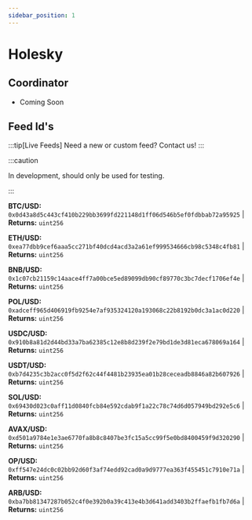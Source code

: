 ```yaml
---
sidebar_position: 1
---
```


# Holesky

## Coordinator

- Coming Soon

## Feed Id's

:::tip[Live Feeds]
Need a new or custom feed? Contact us!
:::

:::caution

In development, should only be used for testing.

:::

**BTC/USD:** `0x0d43a8d5c443cf410b229bb3699fd221148d1ff06d546b5ef0fdbbab72a95925` | **Returns:** `uint256`

**ETH/USD:** `0xea77dbb9cef6aaa5cc271bf40dcd4acd3a2a61ef999534666cb98c5348c4fb81` | **Returns:** `uint256`

**BNB/USD:** `0x1c07cb21159c14aace4ff7a00bce5ed89099db90cf89770c3bc7decf1706ef4e` | **Returns:** `uint256`

**POL/USD:** `0xadceff965d406919fb9254e7af935324120a193068c22b8192b0dc3a1ac0d220` | **Returns:** `uint256`

**USDC/USD:** `0x910b8a81d2d44bd33a7ba62385c12e8b8d239f2e79bd1de3d81eca678069a164` | **Returns:** `uint256`

**USDT/USD:** `0xb7d4235c3b2acc0f5d2f62c44f4481b23935ea01b28ceceadb8846a82b607926` | **Returns:** `uint256`

**SOL/USD:** `0x69430d023c0aff11d0840fcb84e592cdab9f1a22c78c74d6d057949bd292e5c6` | **Returns:** `uint256`

**AVAX/USD:** `0xd501a9784e1e3ae6770fa8b8c8407be3fc15a5cc99f5e0bd8400459f9d320290` | **Returns:** `uint256`

**OP/USD:** `0xff547e24dc0c02bb92d60f3af74edd92cad0a9d9777ea363f455451c7910e71a` | **Returns:** `uint256`

**ARB/USD:** `0xba7bb81347287b052c4f0e392b0a39c413e4b3d641add3403b2ffaefb1fb7d6a` | **Returns:** `uint256`
